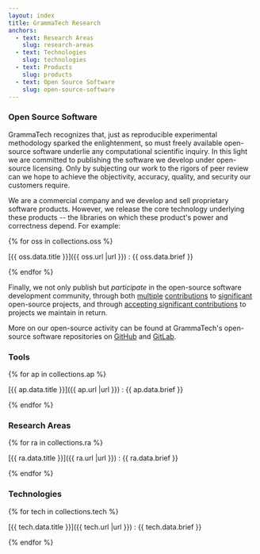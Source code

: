 ```yaml
---
layout: index
title: GrammaTech Research
anchors:
  - text: Research Areas
    slug: research-areas
  - text: Technologies
    slug: technologies
  - text: Products
    slug: products
  - text: Open Source Software
    slug: open-source-software
---
```


<div class="w3-row-padding gt-large-only-middle-line gt-large-only-bottom-line">
<div class="w3-half w3-margin-bottom">
<div class="w3-container gt-small-only-bottom-line">

### Open Source Software

GrammaTech recognizes that, just as reproducible experimental
methodology sparked the enlightenment, so must freely available
open-source software underlie any computational scientific inquiry. In
this light we are committed to publishing the software we develop under
open-source licensing. Only by subjecting our work to the rigors of peer
review can we hope to achieve the objectivity, accuracy, quality, and
security our customers require.

We are a commercial company and we develop and sell proprietary software
products. However, we release the core technology underlying these
products -- the libraries on which these product's power and correctness
depend. For example:

{% for oss in collections.oss %}

[{{ oss.data.title }}]({{ oss.url |url }})
:   {{ oss.data.brief }}

{% endfor %}

Finally, we not only publish but *participate* in the open-source
software development community, through both
[multiple](https://github.com/angr/angr/commit/8a13278d5bd54b0ea45d492eb0a56aa745f8b24f)
[contributions](https://github.com/souffle-lang/souffle) to
[significant](https://github.com/llvm/llvm-project/blob/master/clang/include/clang/AST/JSONNodeDumper.h)
open-source projects, and through [accepting significant
contributions](https://github.com/GrammaTech/ddisasm/blob/master/README.md#external-contributors)
to projects we maintain in return.

More on our open-source activity can be found at GrammaTech's
open-source software repositories on
[GitHub](https://github.com/GrammaTech) and
[GitLab](https://gitlab.com/GrammaTech).

</div>
</div>
<div class="w3-half w3-margin-bottom">
<div class="w3-container gt-small-only-bottom-line">

### Tools

{% for ap in collections.ap %}

[{{ ap.data.title }}]({{ ap.url |url }})
:   {{ ap.data.brief }}

{% endfor %}

</div>
</div>
</div>
<div class="w3-row-padding gt-large-only-middle-line gt-large-only-bottom-line">
<div class="w3-half w3-margin-bottom">
<div class="w3-container gt-small-only-bottom-line">

### Research Areas

{% for ra in collections.ra %}

[{{ ra.data.title }}]({{ ra.url |url }})
:   {{ ra.data.brief }}

{% endfor %}

</div>
</div>
<div class="w3-half w3-margin-bottom">
<div class="w3-container gt-small-only-bottom-line">

### Technologies

{% for tech in collections.tech %}

[{{ tech.data.title }}]({{ tech.url |url }})
:   {{ tech.data.brief }}

{% endfor %}

</div>
</div>
</div>

